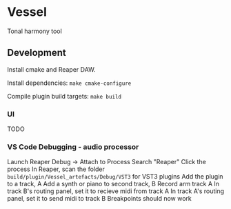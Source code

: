# Vessel

Tonal harmony tool

## Development

Install cmake and Reaper DAW.

Install dependencies:
`make cmake-configure`

Compile plugin build targets:
`make build`

### UI

TODO

### VS Code Debugging - audio processor

Launch Reaper
Debug -> Attach to Process
Search "Reaper"
Click the process
In Reaper, scan the folder `build/plugin/Vessel_artefacts/Debug/VST3` for VST3 plugins
Add the plugin to a track, A
Add a synth or piano to second track, B
Record arm track A
In track B's routing panel, set it to recieve midi from track A
In track A's routing panel, set it to send midi to track B
Breakpoints should now work
